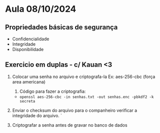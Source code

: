 # Aula 08/10/2024

## Propriedades básicas de segurança

- Confidencialidade
- Integridade
- Disponibilidade
  







## Exercicio em duplas - c/ Kauan <3

1. Colocar uma senha no arquivo e criptografa-la Ex: aes-256-cbc (força area americana)
   1. Código para fazer a criptografia:
   - `openssl aes-256-cbc -in senhas.txt -out senhas.enc -pbkdf2 -k secreta`


2. Enviar o checksum do arquivo para o companheiro verificar a integridade do arquivo. 
`

1. Criptografar a senha antes de gravar no banco de dados